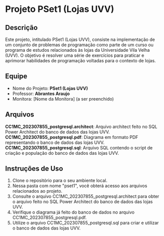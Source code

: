 # Projeto PSet1 (Lojas UVV)
## Descrição
Este projeto, intitulado PSet1 (Lojas UVV), consiste na implementação de um conjunto de problemas de programação como parte de um curso ou programa de estudos relacionados às lojas da Universidade Vila Velha (UVV). O objetivo é resolver uma série de exercícios para praticar e aprimorar habilidades de programação voltadas para o contexto de lojas.

## Equipe
- Nome do Projeto: **PSet1 (Lojas UVV)**
- Professor: **Abrantes Araujo**
- Monitora: [Nome da Monitora] (a ser preenchido)

## Arquivos
**CC1MC_202307855_postgresql.architect**: Arquivo architect feito no SQL Power Architect do banco de dados das lojas UVV.
**CC1MC_202307855_postgresql.pdf**: Diagrama em formato PDF representando o banco de dados das lojas UVV.
**CC1MC_202307855_postgresql.sql**: Arquivo SQL contendo o script de criação e população do banco de dados das lojas UVV.

## Instruções de Uso
1. Clone o repositório para o seu ambiente local.
2. Nessa pasta com nome "pset1", você obterá acesso aos arquivos relacionados ao projeto.
3. Consulte o arquivo CC1MC_202307855_postgresql.architect para obter o arquivo feito no SQL Power Architect do banco de dados das lojas UVV.
4. Verifique o diagrama já feito do banco de dados no arquivo CC1MC_202307855_postgresql.pdf.
5. Utilize o arquivo CC1MC_202307855_postgresql.sql para criar e utilizar o banco de dados das lojas UVV.
